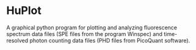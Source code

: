 HuPlot
======

A graphical python program for plotting and analyzing fluorescence spectrum data files (SPE files from the program Winspec) and time-resolved photon counting data files (PHD files from PicoQuant software).